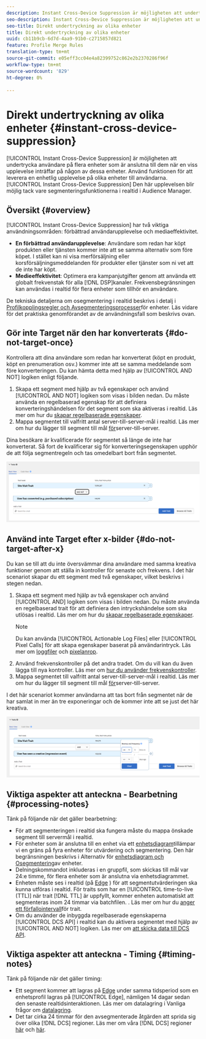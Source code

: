 ```yaml
---
description: Instant Cross-Device Suppression är möjligheten att undertrycka användare på flera enheter som är anslutna till dem när en viss upplevelse inträffar på någon av dessa enheter. Använd funktionen för direkt undertryckning mellan enheter för att leverera en enhetlig upplevelse på olika enheter till användarna. Den här upplevelsen blir möjlig tack vare segmenteringsfunktionerna i realtid i Audience Manager.
seo-description: Instant Cross-Device Suppression är möjligheten att undertrycka användare på flera enheter som är anslutna till dem när en viss upplevelse inträffar på någon av dessa enheter. Använd funktionen för direkt undertryckning mellan enheter för att leverera en enhetlig upplevelse på olika enheter till användarna. Den här upplevelsen blir möjlig tack vare segmenteringsfunktionerna i realtid i Audience Manager.
seo-title: Direkt undertryckning av olika enheter
title: Direkt undertryckning av olika enheter
uuid: cb11b9cb-6d7d-4aa9-91b0-c2715857d821
feature: Profile Merge Rules
translation-type: tm+mt
source-git-commit: e05eff3cc04e4a82399752c862e2b2370286f96f
workflow-type: tm+mt
source-wordcount: '829'
ht-degree: 0%

---
```



# Direkt undertryckning av olika enheter {#instant-cross-device-suppression}

[!UICONTROL Instant Cross-Device Suppression] är möjligheten att undertrycka användare på flera enheter som är anslutna till dem när en viss upplevelse inträffar på någon av dessa enheter. Använd funktionen för att leverera en enhetlig upplevelse på olika enheter till användarna. [!UICONTROL Instant Cross-Device Suppression] Den här upplevelsen blir möjlig tack vare segmenteringsfunktionerna i realtid i Audience Manager.

## Översikt {#overview}

[!UICONTROL Instant Cross-Device Suppression] har två viktiga användningsområden: förbättrad användarupplevelse och mediaeffektivitet.

* **En förbättrad användarupplevelse**: Användare som redan har köpt produkten eller tjänsten kommer inte att se samma alternativ som före köpet. I stället kan ni visa merförsäljning eller korsförsäljningsmeddelanden för produkter eller tjänster som ni vet att de inte har köpt.
* **Medieeffektivitet**: Optimera era kampanjutgifter genom att använda ett globalt frekvenstak för alla [!DNL DSP]kanaler. Frekvensbegränsningen kan användas i realtid för flera enheter som tillhör en användare.

De tekniska detaljerna om osegmentering i realtid beskrivs i detalj i [Profilkopplingsregler och Avsegmenteringsprocesser](merge-rule-unsegment.md)för enheter. Läs vidare för det praktiska genomförandet av de användningsfall som beskrivs ovan.

## Gör inte Target när den har konverterats {#do-not-target-once}

Kontrollera att dina användare som redan har konverterat (köpt en produkt, köpt en prenumeration osv.) kommer inte att se samma meddelande som före konverteringen. Du kan hämta detta med hjälp av [!UICONTROL AND NOT] logiken enligt följande.

1. Skapa ett segment med hjälp av två egenskaper och använd [!UICONTROL AND NOT] logiken som visas i bilden nedan. Du måste använda en regelbaserad egenskap för att definiera konverteringshändelsen för det segment som ska aktiveras i realtid. Läs mer om hur du [skapar regelbaserade egenskaper](../traits/create-onboarded-rule-based-traits.md).
2. Mappa segmentet till valfritt antal server-till-server-mål i realtid. Läs mer om hur du lägger till segment till mål [för](../destinations/add-edit-segments.md)server-till-server.

Dina besökare är kvalificerade för segmentet så länge de inte har konverterat. Så fort de kvalificerar sig för konverteringsegenskapen upphör de att följa segmentregeln och tas omedelbart bort från segmentet.

![](assets/and_not_use_case.png)

## Använd inte Target efter x-bilder {#do-not-target-after-x}

Du kan se till att du inte översvämmar dina användare med samma kreativa funktioner genom att ställa in kontroller för senaste och frekvens. I det här scenariot skapar du ett segment med två egenskaper, vilket beskrivs i stegen nedan.

1. Skapa ett segment med hjälp av två egenskaper och använd [!UICONTROL AND] logiken som visas i bilden nedan. Du måste använda en regelbaserad trait för att definiera den intryckshändelse som ska utlösas i realtid. Läs mer om hur du [skapar regelbaserade egenskaper](../traits/create-onboarded-rule-based-traits.md).
   >[!NOTE]
   >
   >Du kan använda [!UICONTROL Actionable Log Files] eller [!UICONTROL Pixel Calls] för att skapa egenskaper baserat på användarintryck. Läs mer om [loggfiler](../../integration/media-data-integration/actionable-log-files.md) och [pixelanrop](../../integration/media-data-integration/impression-data-pixels.md).
2. Använd frekvenskontroller på det andra tradet. Om du vill kan du även lägga till nya kontroller. Läs mer om [hur du använder frekvenskontroller](../segments/recency-and-frequency.md).
3. Mappa segmentet till valfritt antal server-till-server-mål i realtid. Läs mer om hur du lägger till segment till mål [för](../destinations/add-edit-segments.md)server-till-server.

I det här scenariot kommer användarna att tas bort från segmentet när de har samlat in mer än tre exponeringar och de kommer inte att se just det här kreativa.

![](assets/impressions_use_case.png)

## Viktiga aspekter att anteckna - Bearbetning {#processing-notes}

Tänk på följande när det gäller bearbetning:

* För att segmenteringen i realtid ska fungera måste du mappa önskade segment till servermål i realtid.
* För enheter som är anslutna till en enhet via ett [enhetsdiagram](profile-link-use-case.md#recommendations)tillämpar vi en gräns på fyra enheter för utvärdering och segmentering. Den här begränsningen beskrivs i Alternativ för [enhetsdiagram och Osegmentering](merge-rule-unsegment.md#device-graph-options-unsegmentation)av enheter. &#x200B;
* Delningskommandot inkluderas i en gruppfil, som skickas till mål var 24:e timme, för flera enheter som är anslutna via enhetsdiagrammet.
* Enheten måste ses i realtid (på [Edge](../../reference/system-components/components-edge.md) ) för att segmentutvärderingen ska kunna utföras i realtid. För traits som har en [!UICONTROL time-to-live (TTL)] när trait [!DNL TTL] är uppfyllt, kommer enheten automatiskt att segmenteras inom 24 timmar via batchfilen. &#x200B;. Läs mer om hur du [anger ett förfallointervall](../traits/create-onboarded-rule-based-traits.md#set-expiration-interval)för trait.
* Om du använder de inbyggda regelbaserade egenskaperna [!UICONTROL DCS API] i realtid kan du aktivera segmentet med hjälp av [!UICONTROL AND NOT] logiken. Läs mer om [att skicka data till DCS API](../../api/dcs-intro/dcs-event-calls/dcs-url-send.md). &#x200B;

## Viktiga aspekter att anteckna - Timing {#timing-notes}

Tänk på följande när det gäller timing:

* Ett segment kommer att lagras på [Edge](../../reference/system-components/components-edge.md) under samma tidsperiod som en enhetsprofil lagras på [!UICONTROL Edge], nämligen 14 dagar sedan den senaste realtidsinteraktionen. Läs mer om datalagring i Vanliga frågor om [datalagring](../../faq/faq-privacy.md#data-retention-faq).
* Det tar cirka 24 timmar för den avsegmenterade åtgärden att sprida sig över olika [!DNL DCS] regioner. Läs mer om våra [!DNL DCS] regioner [här](../..//reference/system-components/components-data-collection.md) och [här](../../api/dcs-intro/dcs-api-reference/dcs-regions.md).
